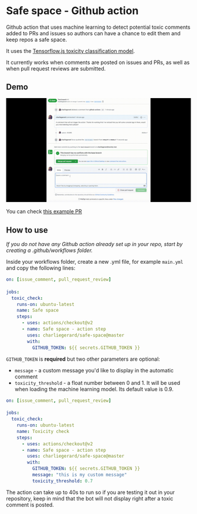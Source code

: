 # Safe space - Github action

Github action that uses machine learning to detect potential toxic comments added to PRs and issues so authors can have a chance to edit them and keep repos a safe space.

It uses the [Tensorflow.js toxicity classification model](https://github.com/tensorflow/tfjs-models/tree/master/toxicity).

It currently works when comments are posted on issues and PRs, as well as when pull request reviews are submitted.

## Demo

![](demo.gif)

You can check [this example PR](https://github.com/charliegerard/safe-space/pull/1)

## How to use

_If you do not have any Github action already set up in your repo, start by creating a .github/workflows folder._

Inside your workflows folder, create a new .yml file, for example `main.yml` and copy the following lines:

```yml
on: [issue_comment, pull_request_review]

jobs:
  toxic_check:
    runs-on: ubuntu-latest
    name: Safe space
    steps:
      - uses: actions/checkout@v2
      - name: Safe space - action step
        uses: charliegerard/safe-space@master
        with:
          GITHUB_TOKEN: ${{ secrets.GITHUB_TOKEN }}
```

`GITHUB_TOKEN` is **required** but two other parameters are optional:

- `message` - a custom message you'd like to display in the automatic comment
- `toxicity_threshold` - a float number between 0 and 1. It will be used when loading the machine learning model. Its default value is 0.9.

```yml
on: [issue_comment, pull_request_review]

jobs:
  toxic_check:
    runs-on: ubuntu-latest
    name: Toxicity check
    steps:
      - uses: actions/checkout@v2
      - name: Safe space - action step
        uses: charliegerard/safe-space@master
        with:
          GITHUB_TOKEN: ${{ secrets.GITHUB_TOKEN }}
          message: "this is my custom message"
          toxicity_threshold: 0.7
```

The action can take up to 40s to run so if you are testing it out in your repository, keep in mind that the bot will not display right after a toxic comment is posted.

